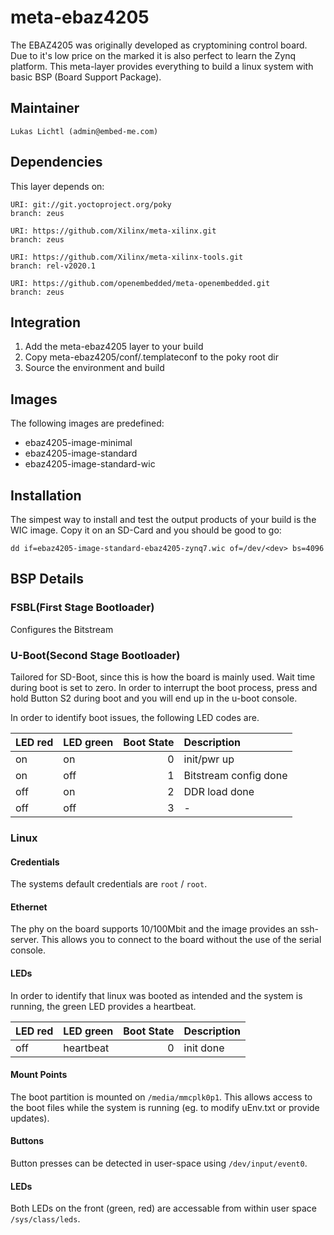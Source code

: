 # meta-ebaz4205

The EBAZ4205 was originally developed as cryptomining control board.
Due to it's low price on the marked it is also perfect to learn
the Zynq platform. This meta-layer provides everything to build
a linux system with basic BSP (Board Support Package).

## Maintainer

	Lukas Lichtl (admin@embed-me.com)

## Dependencies

This layer depends on:

	URI: git://git.yoctoproject.org/poky
	branch: zeus

	URI: https://github.com/Xilinx/meta-xilinx.git
	branch: zeus

	URI: https://github.com/Xilinx/meta-xilinx-tools.git
	branch: rel-v2020.1

	URI: https://github.com/openembedded/meta-openembedded.git
	branch: zeus

## Integration

1. Add the meta-ebaz4205 layer to your build
2. Copy meta-ebaz4205/conf/.templateconf to the poky root dir
3. Source the environment and build

## Images

The following images are predefined:
- ebaz4205-image-minimal
- ebaz4205-image-standard
- ebaz4205-image-standard-wic

## Installation

The simpest way to install and test the output products of your
build is the WIC image. Copy it on an SD-Card and you should be
good to go:

    dd if=ebaz4205-image-standard-ebaz4205-zynq7.wic of=/dev/<dev> bs=4096

## BSP Details

### FSBL(First Stage Bootloader)

Configures the Bitstream

### U-Boot(Second Stage Bootloader)

Tailored for SD-Boot, since this is how the board is mainly used.
Wait time during boot is set to zero. In order to interrupt the
boot process, press and hold Button S2 during boot and you will
end up in the u-boot console.

In order to identify boot issues, the following LED codes are.

| LED red | LED green | Boot State | Description           |
|:--------|:----------|-----------:|:----------------------|
| on      | on        |          0 | init/pwr up           |
| on      | off       |          1 | Bitstream config done |
| off     | on        |          2 | DDR load done         |
| off     | off       |          3 | -                     |

### Linux

#### Credentials

The systems default credentials are `root` / `root`.

#### Ethernet

The phy on the board supports 10/100Mbit and the image
provides an ssh-server. This allows you to connect to
the board without the use of the serial console.

#### LEDs

In order to identify that linux was booted as intended and
the system is running, the green LED provides a heartbeat.

| LED red | LED green | Boot State | Description |
|:--------|:----------|-----------:|:------------|
| off     | heartbeat |          0 | init done   |

#### Mount Points

The boot partition is mounted on `/media/mmcplk0p1`.
This allows access to the boot files while the system
is running (eg. to modify uEnv.txt or provide updates).

#### Buttons

Button presses can be detected in user-space
using `/dev/input/event0`.

#### LEDs

Both LEDs on the front (green, red) are accessable
from within user space `/sys/class/leds`.
